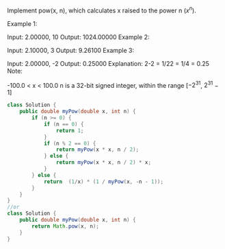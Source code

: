 Implement pow(x, n), which calculates x raised to the power n ($x^n$).

Example 1:

Input: 2.00000, 10
Output: 1024.00000
Example 2:

Input: 2.10000, 3
Output: 9.26100
Example 3:

Input: 2.00000, -2
Output: 0.25000
Explanation: 2-2 = 1/22 = 1/4 = 0.25
Note:

-100.0 < x < 100.0
n is a 32-bit signed integer, within the range [$−2^{31}$, $2^{31}$ − 1]

```java
class Solution {
    public double myPow(double x, int n) {
        if (n >= 0) {
            if (n == 0) {
                return 1;
            }
            if (n % 2 == 0) {
                return myPow(x * x, n / 2);
            } else {
                return myPow(x * x, n / 2) * x;
            }
        } else {
            return  (1/x) * (1 / myPow(x, -n - 1));
        }
    }
}
//or
class Solution {
    public double myPow(double x, int n) {
        return Math.pow(x, n);
    }
}
```